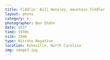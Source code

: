 ```yaml
---
title: Fiddlin' Bill Hensley, mountain fiddler
layout: photo
category: x
photographer: Ben Shahn
date: 1937 
time: 1930s
size: 35mm
type: Nitrate Negative
location: Asheville, North Carolina
img: image3.jpg
---
```


